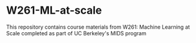 # W261-ML-at-scale
This repository contains course materials from W261: Machine Learning at Scale completed as part of UC Berkeley's MIDS program

